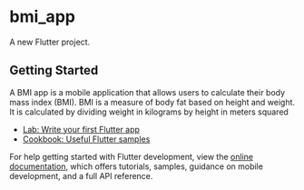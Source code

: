 # bmi_app

A new Flutter project.

## Getting Started

A BMI app is a mobile application that allows users to calculate their body mass index (BMI). BMI is a measure of body fat based on height and weight. It is calculated by dividing weight in kilograms by height in meters squared

- [Lab: Write your first Flutter app](https://docs.flutter.dev/get-started/codelab)
- [Cookbook: Useful Flutter samples](https://docs.flutter.dev/cookbook)

For help getting started with Flutter development, view the
[online documentation](https://docs.flutter.dev/), which offers tutorials,
samples, guidance on mobile development, and a full API reference.
